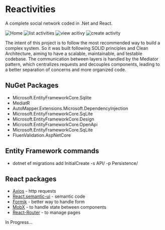 # Reactivities

A complete social network coded in .Net and React.

<div>
  <img src="https://user-images.githubusercontent.com/58491622/224570668-ac0ae2d3-0295-4d3a-aa82-fe10e9432909.png" alt="Home" />
  <img src="https://user-images.githubusercontent.com/58491622/224570889-83bfd8ea-f6ea-427f-9ae8-46b8139beffc.png" alt="list activities" />
  <img src="https://user-images.githubusercontent.com/58491622/224570934-fb7dfb19-6975-4731-8a31-97a9ca3acad6.png" alt="view acitivy" />
  <img src="https://user-images.githubusercontent.com/58491622/224571753-cdfcd565-eb2e-4275-8596-5421064c5f54.png" alt="create activity"  />               
</div>


The intent of this project is to follow the most recommended way to build a complex system. So it was built following SOLID principles and Clean Architecture, aiming to have a scalable, maintainable, and testable codebase. The communication between layers is handled by the Mediator pattern, which centralizes requests and decouples components, leading to a better separation of concerns and more organized code.

## NuGet Packages

- Microsoft.EntityFrameworkCore.Sqlite
- MediatR
- AutoMapper.Extensions.Microsoft.DependencyInjection
- Microsoft.EntityFrameworkCore.SqLite
- Microsoft.EntityFrameworkCore.Design
- Microsoft.EntityFrameworkCore.OpenApi
- Microsoft.EntityFrameworkCore.SqLite
- FluenValidation.AspNetCore

## Entity Framework commands

- dotnet ef migrations add InitialCreate -s API/ -p Persistence/

## React packages

- [Axios](https://axios-http.com/ptbr/docs/intro) - http requests
- [React.semantic-ui](https://react.semantic-ui.com) - semantic code
- [Formik](https://formik.org/) - better way to handle form
- [MobX](https://mobx.js.org/README.html) - to handle state between components
- [React-Router](https://reactrouter.com/en/main) - to manage pages

In Progress...
